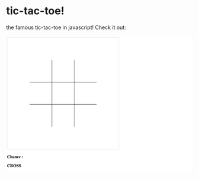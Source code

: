 # tic-tac-toe!
the famous tic-tac-toe in javascript! Check it out:

![](https://github.com/prashantgupta24/tic-tac-toe/blob/master/tic-tac-toe.gif)
